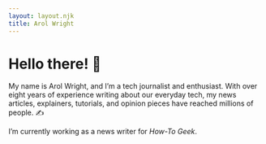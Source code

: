 ```yaml
---
layout: layout.njk
title: Arol Wright
---
```


# Hello there! 👀

My name is Arol Wright, and I’m a tech journalist and enthusiast. With over eight years of experience writing about our everyday tech, my news articles, explainers, tutorials, and opinion pieces have reached millions of people. ✍️

I’m currently working as a news writer for _How-To Geek_.
